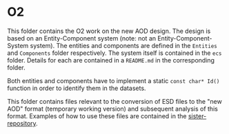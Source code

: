 # O2

This folder contains the O2 work on the new AOD design. The design is based on an Entity-Component system (note: not an Entity-Component-System system).
The entities and components are defined in the `Entities` and `Components` folder respectively. The system itself is contained in the `ecs` folder. Details for each are contained in a `README.md` in the corresponding folder.

Both entities and components have to implement a static `const char* Id()` function in order to identify them in the datasets. 

This folder contains files relevant to the conversion of ESD files to the "new AOD" format (temporary working version) and subsequent analysis of this format.
Examples of how to use these files are contained in the [sister-repository](https://github.com/RDeckers/AliO2ConversionMacros).
